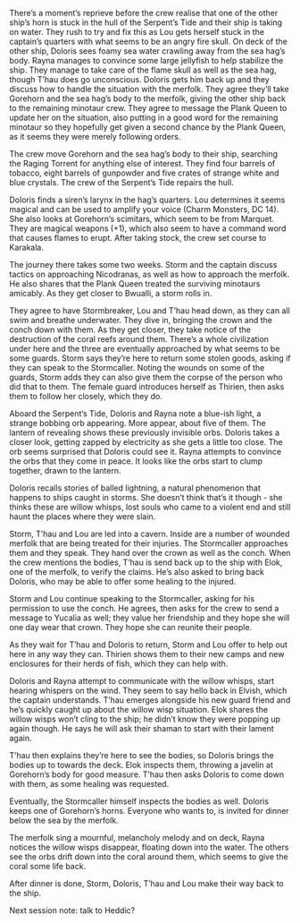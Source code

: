 There’s a moment’s reprieve before the crew realise that one of the other ship’s horn is stuck in the hull of the Serpent’s Tide and their ship is taking on water. They rush to try and fix this as Lou gets herself stuck in the captain’s quarters with what seems to be an angry fire skull. On deck of the other ship, Doloris sees foamy sea water crawling away from the sea hag’s body. Rayna manages to convince some large jellyfish to help stabilize the ship. 
They manage to take care of the flame skull as well as the sea hag, though T’hau does go unconscious. Doloris gets him back up and they discuss how to handle the situation with the merfolk. They agree they’ll take Gorehorn and the sea hag’s body to the merfolk, giving the other ship back to the remaining minotaur crew. They agree to message the Plank Queen to update her on the situation, also putting in a good word for the remaining minotaur so they hopefully get given a second chance by the Plank Queen, as it seems they were merely following orders. 

The crew move Gorehorn and the sea hag’s body to their ship, searching the Raging Torrent for anything else of interest. They find four barrels of tobacco, eight barrels of gunpowder and five crates of strange white and blue crystals. The crew of the Serpent’s Tide repairs the hull. 

Doloris finds a siren’s larynx in the hag’s quarters. Lou determines it seems magical and can be used to amplify your voice (Charm Monsters, DC 14). She also looks at Gorehorn’s scimitars, which seem to be from Marquet. They are magical weapons (+1), which also seem to have a command word that causes flames to erupt. After taking stock, the crew set course to Karakala.

The journey there takes some two weeks. Storm and the captain discuss tactics on approaching Nicodranas, as well as how to approach the merfolk. He also shares that the Plank Queen treated the surviving minotaurs amicably. 
As they get closer to Bwualli, a storm rolls in. 

They agree to have Stormbreaker, Lou and T’hau head down, as they can all swim and breathe underwater. They dive in, bringing the crown and the conch down with them. 
As they get closer, they take notice of the destruction of the coral reefs around them. There’s a whole civilization under here and the three are eventually approached by what seems to be some guards. Storm says they’re here to return some stolen goods, asking if they can speak to the Stormcaller. Noting the wounds on some of the guards, Storm adds they can also give them the corpse of the person who did that to them. 
The female guard introduces herself as Thirien, then asks them to follow her closely, which they do. 

Aboard the Serpent’s Tide, Doloris and Rayna note a blue-ish light, a strange bobbing orb appearing. More appear, about five of them. The lantern of revealing shows these previously invisible orbs. Doloris takes a closer look, getting zapped by electricity as she gets a little too close. The orb seems surprised that Doloris could see it. Rayna attempts to convince the orbs that they come in peace. It looks like the orbs start to clump together, drawn to the lantern. 

Doloris recalls stories of balled lightning, a natural phenomenon that happens to ships caught in storms. She doesn’t think that’s it though - she thinks these are willow whisps, lost souls who came to a violent end and still haunt the places where they were slain. 

Storm, T’hau and Lou are led into a cavern. Inside are a number of wounded merfolk that are being treated for their injuries. The Stormcaller approaches them and they speak. They hand over the crown as well as the conch. When the crew mentions the bodies, T’hau is send back up to the ship with Elok, one of the merfolk, to verify the claims. He’s also asked to bring back Doloris, who may be able to offer some healing to the injured.

Storm and Lou continue speaking to the Stormcaller, asking for his permission to use the conch. He agrees, then asks for the crew to send a message to Yucalia as well; they value her friendship and they hope she will one day wear that crown. They hope she can reunite their people. 

As they wait for T’hau and Doloris to return, Storm and Lou offer to help out here in any way they can. Thirien shows them to their new camps and new enclosures for their herds of fish, which they can help with.

Doloris and Rayna attempt to communicate with the willow whisps, start hearing whispers on the wind. They seem to say hello back in Elvish, which the captain understands. 
T’hau emerges alongside his new guard friend and he’s quickly caught up about the willow wisp situation. Elok shares the willow wisps won’t cling to the ship; he didn’t know they were popping up again though. He says he will ask their shaman to start with their lament again. 

T’hau then explains they’re here to see the bodies, so Doloris brings the bodies up to towards the deck. Elok inspects them, throwing a javelin at Gorehorn’s body for good measure. T’hau then asks Doloris to come down with them, as some healing was requested. 

Eventually, the Stormcaller himself inspects the bodies as well. Doloris keeps one of Gorehorn’s horns. Everyone who wants to, is invited for dinner below the sea by the merfolk. 

The merfolk sing a mournful, melancholy melody and on deck, Rayna notices the willow wisps disappear, floating down into the water. The others see the orbs drift down into the coral around them, which seems to give the coral some life back. 

After dinner is done, Storm, Doloris, T’hau and Lou make their way back to the ship. 

Next session note: talk to Heddic?